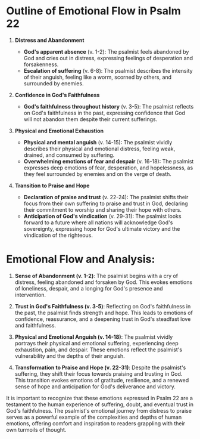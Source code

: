 # Outline of Emotional Flow in Psalm 22

1. **Distress and Abandonment**
    - **God's apparent absence** (v. 1-2): The psalmist feels abandoned by God and cries out in distress, expressing feelings of desperation and forsakenness.
    - **Escalation of suffering** (v. 6-8): The psalmist describes the intensity of their anguish, feeling like a worm, scorned by others, and surrounded by enemies.

2. **Confidence in God's Faithfulness**
    - **God's faithfulness throughout history** (v. 3-5): The psalmist reflects on God's faithfulness in the past, expressing confidence that God will not abandon them despite their current sufferings.
    
3. **Physical and Emotional Exhaustion**
    - **Physical and mental anguish** (v. 14-15): The psalmist vividly describes their physical and emotional distress, feeling weak, drained, and consumed by suffering.
    - **Overwhelming emotions of fear and despair** (v. 16-18): The psalmist expresses deep emotions of fear, desperation, and hopelessness, as they feel surrounded by enemies and on the verge of death.

4. **Transition to Praise and Hope**
    - **Declaration of praise and trust** (v. 22-24): The psalmist shifts their focus from their own suffering to praise and trust in God, declaring their commitment to worship and sharing their hope with others.
    - **Anticipation of God's vindication** (v. 29-31): The psalmist looks forward to a future where all nations will acknowledge God's sovereignty, expressing hope for God's ultimate victory and the vindication of the righteous.

# Emotional Flow and Analysis:

1. **Sense of Abandonment (v. 1-2)**: The psalmist begins with a cry of distress, feeling abandoned and forsaken by God. This evokes emotions of loneliness, despair, and a longing for God's presence and intervention.

2. **Trust in God's Faithfulness (v. 3-5)**: Reflecting on God's faithfulness in the past, the psalmist finds strength and hope. This leads to emotions of confidence, reassurance, and a deepening trust in God's steadfast love and faithfulness.

3. **Physical and Emotional Anguish (v. 14-18)**: The psalmist vividly portrays their physical and emotional suffering, experiencing deep exhaustion, pain, and despair. These emotions reflect the psalmist's vulnerability and the depths of their anguish.

4. **Transformation to Praise and Hope (v. 22-31)**: Despite the psalmist's suffering, they shift their focus towards praising and trusting in God. This transition evokes emotions of gratitude, resilience, and a renewed sense of hope and anticipation for God's deliverance and victory.

It is important to recognize that these emotions expressed in Psalm 22 are a testament to the human experience of suffering, doubt, and eventual trust in God's faithfulness. The psalmist's emotional journey from distress to praise serves as a powerful example of the complexities and depths of human emotions, offering comfort and inspiration to readers grappling with their own turmoils of thought.